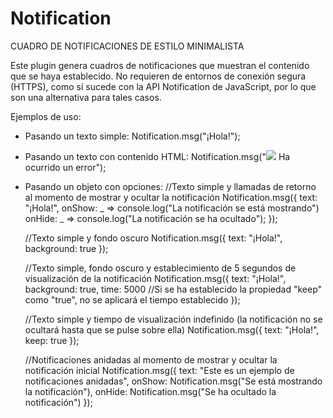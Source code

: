 # Notification
CUADRO DE NOTIFICACIONES DE ESTILO MINIMALISTA

Este plugin genera cuadros de notificaciones que muestran el contenido que se haya establecido. No requieren de entornos de conexión segura (HTTPS), como sí sucede con la API Notification de JavaScript, por lo que son una alternativa para tales casos.

Ejemplos de uso:

- Pasando un texto simple:
 	Notification.msg("¡Hola!");
	
- Pasando un texto con contenido HTML:
 	Notification.msg("<img src='icons/alert.ico' /> Ha ocurrido un error");
	
- Pasando un objeto con opciones:
 	//Texto simple y llamadas de retorno al momento de mostrar y ocultar la notificación
 	Notification.msg({
 		text: "¡Hola!",
 		onShow: _ => console.log("La notificación se está mostrando")
 		onHide: _ => console.log("La notificación se ha ocultado");
 	});
	
	//Texto simple y fondo oscuro
	Notification.msg({
		text: "¡Hola!",
		background: true
	});
	
	//Texto simple, fondo oscuro y establecimiento de 5 segundos de visualización de la notificación
	Notification.msg({
		text: "¡Hola!",
		background: true,
		time: 5000 //Si se ha establecido la propiedad "keep" como "true", no se aplicará el tiempo establecido
	});
	
	//Texto simple y tiempo de visualización indefinido (la notificación no se ocultará hasta que se pulse sobre ella)
	Notification.msg({
		text: "¡Hola!",
		keep: true
	});
	
	//Notificaciones anidadas al momento de mostrar y ocultar la notificación inicial
	Notification.msg({
		text: "Este es un ejemplo de notificaciones anidadas",
		onShow: Notification.msg("Se está mostrando la notificación"),
		onHide: Notification.msg("Se ha ocultado la notificación")
	});

